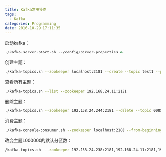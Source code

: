 ```yaml
---
title: Kafka常用操作
tags:
  - Kafka
categories: Programming
date: 2016-10-29 17:11:35
---
```



启动kafka：

```Bash
./kafka-server-start.sh ../config/server.properties &
```

创建主题：

```Bash
./kafka-topics.sh --zookeeper localhost:2181 --create --topic test1 --partitions 1 --replication-factor 1 --config max.message.bytes=64000 --config flush.messages=1
```

查看所有主题：

```Bash
./kafka-topics.sh --list --zookeeper 192.168.24.11:2181
```

<!-- more -->

删除主题：

```Bash
./kafka-topics.sh --zookeeper 192.168.24.244:2181 --delete --topic 0085000
```

消费主题：

```Bash
./kafka-console-consumer.sh --zookeeper localhost:2181 --from-beginning --topic 0085000
```

改变主题L000000的默认分区数：

```Bash
/kafka-topics.sh  --zookeeper 192.168.24.238:2181,192.168.24.11:2181,192.168.24.71:2181 --alter --topic L000000 --partitions 2
```
